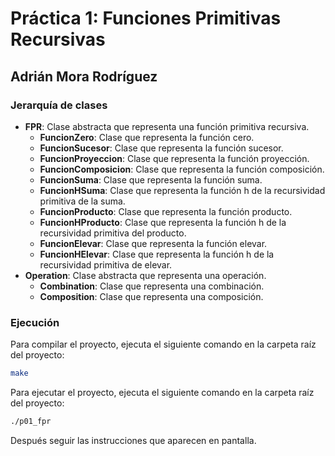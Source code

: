 # Práctica 1: Funciones Primitivas Recursivas
## Adrián Mora Rodríguez
### Jerarquía de clases
- **FPR**: Clase abstracta que representa una función primitiva recursiva.
  - **FuncionZero**: Clase que representa la función cero.
  - **FuncionSucesor**: Clase que representa la función sucesor.
  - **FuncionProyeccion**: Clase que representa la función proyección.
  - **FuncionComposicion**: Clase que representa la función composición.
  - **FuncionSuma**: Clase que representa la función suma.
  - **FuncionHSuma**: Clase que representa la función h de la recursividad primitiva de la suma.
  - **FuncionProducto**: Clase que representa la función producto.
  - **FuncionHProducto**: Clase que representa la función h de la recursividad primitiva del producto.
  - **FuncionElevar**: Clase que representa la función elevar.
  - **FuncionHElevar**: Clase que representa la función h de la recursividad primitiva de elevar.
- **Operation**: Clase abstracta que representa una operación.
  - **Combination**: Clase que representa una combinación.
  - **Composition**: Clase que representa una composición.
### Ejecución
Para compilar el proyecto, ejecuta el siguiente comando en la carpeta raíz del proyecto:
```bash
make
```
Para ejecutar el proyecto, ejecuta el siguiente comando en la carpeta raíz del proyecto:
```bash
./p01_fpr
```
Después seguir las instrucciones que aparecen en pantalla.

